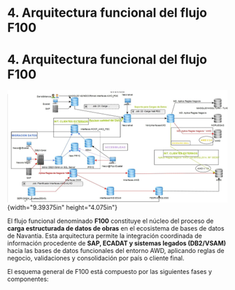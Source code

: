 # 4. Arquitectura funcional del flujo F100

# 4. Arquitectura funcional del flujo F100 

![](wiki/assets/media/image5.jpg){width="9.39375in" height="4.075in"}

El flujo funcional denominado **F100** constituye el núcleo del proceso de **carga estructurada de datos de obras** en el ecosistema de bases de datos de Navantia. Esta arquitectura permite la integración coordinada de información procedente de **SAP, ECADAT y sistemas legados (DB2/VSAM)** hacia las bases de datos funcionales del entorno AWD, aplicando reglas de negocio, validaciones y consolidación por país o cliente final.

El esquema general de F100 está compuesto por las siguientes fases y componentes:
